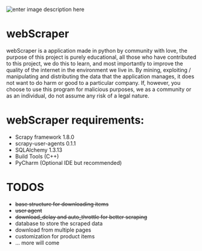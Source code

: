 
![enter image description here](https://scrapy.org/img/scrapylogo.png)
# webScraper
webScraper is a application made in python by community with love, the purpose of this project is purely educational, all those who have contributed to this project, we do this to learn, and most importantly to improve the quality of the internet in the environment we live in. By mining, exploiting / manipulating and distributing the data that the application manages, it does not want to do harm or good to a particular company.
If, however, you choose to use this program for malicious purposes, we as a community or as an individual, do not assume any risk of a legal nature.

# webScraper requirements:
- Scrapy framework 1.8.0
- scrapy-user-agents 0.1.1
- SQLAlchemy 1.3.13
- Build Tools (C++)
- PyCharm (Optional IDE but recommended)

# TODOS
 - ~~base structure for downloading items~~
 - ~~user agent~~
 - ~~download_delay and auto_throttle for better scraping~~
 -  database to store the scraped data
 - download from multiple pages
 - customization for product items
 - ... more will come
